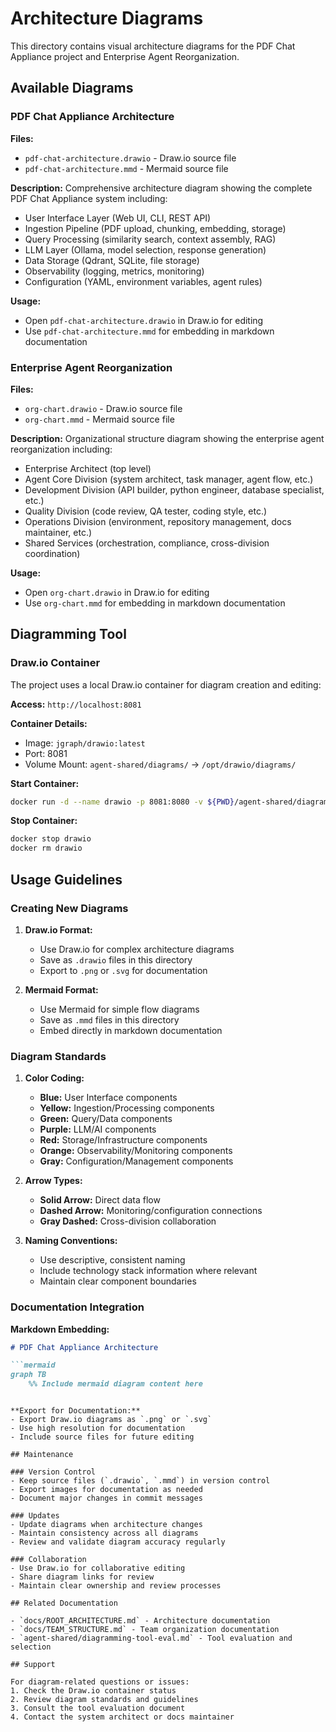 # Architecture Diagrams

This directory contains visual architecture diagrams for the PDF Chat Appliance project and Enterprise Agent Reorganization.

## Available Diagrams

### PDF Chat Appliance Architecture

**Files:**
- `pdf-chat-architecture.drawio` - Draw.io source file
- `pdf-chat-architecture.mmd` - Mermaid source file

**Description:** Comprehensive architecture diagram showing the complete PDF Chat Appliance system including:
- User Interface Layer (Web UI, CLI, REST API)
- Ingestion Pipeline (PDF upload, chunking, embedding, storage)
- Query Processing (similarity search, context assembly, RAG)
- LLM Layer (Ollama, model selection, response generation)
- Data Storage (Qdrant, SQLite, file storage)
- Observability (logging, metrics, monitoring)
- Configuration (YAML, environment variables, agent rules)

**Usage:**
- Open `pdf-chat-architecture.drawio` in Draw.io for editing
- Use `pdf-chat-architecture.mmd` for embedding in markdown documentation

### Enterprise Agent Reorganization

**Files:**
- `org-chart.drawio` - Draw.io source file
- `org-chart.mmd` - Mermaid source file

**Description:** Organizational structure diagram showing the enterprise agent reorganization including:
- Enterprise Architect (top level)
- Agent Core Division (system architect, task manager, agent flow, etc.)
- Development Division (API builder, python engineer, database specialist, etc.)
- Quality Division (code review, QA tester, coding style, etc.)
- Operations Division (environment, repository management, docs maintainer, etc.)
- Shared Services (orchestration, compliance, cross-division coordination)

**Usage:**
- Open `org-chart.drawio` in Draw.io for editing
- Use `org-chart.mmd` for embedding in markdown documentation

## Diagramming Tool

### Draw.io Container

The project uses a local Draw.io container for diagram creation and editing:

**Access:** `http://localhost:8081`

**Container Details:**
- Image: `jgraph/drawio:latest`
- Port: 8081
- Volume Mount: `agent-shared/diagrams/` → `/opt/drawio/diagrams/`

**Start Container:**
```bash
docker run -d --name drawio -p 8081:8080 -v ${PWD}/agent-shared/diagrams:/opt/drawio/diagrams jgraph/drawio:latest
```

**Stop Container:**
```bash
docker stop drawio
docker rm drawio
```

## Usage Guidelines

### Creating New Diagrams

1. **Draw.io Format:**
   - Use Draw.io for complex architecture diagrams
   - Save as `.drawio` files in this directory
   - Export to `.png` or `.svg` for documentation

2. **Mermaid Format:**
   - Use Mermaid for simple flow diagrams
   - Save as `.mmd` files in this directory
   - Embed directly in markdown documentation

### Diagram Standards

1. **Color Coding:**
   - **Blue:** User Interface components
   - **Yellow:** Ingestion/Processing components
   - **Green:** Query/Data components
   - **Purple:** LLM/AI components
   - **Red:** Storage/Infrastructure components
   - **Orange:** Observability/Monitoring components
   - **Gray:** Configuration/Management components

2. **Arrow Types:**
   - **Solid Arrow:** Direct data flow
   - **Dashed Arrow:** Monitoring/configuration connections
   - **Gray Dashed:** Cross-division collaboration

3. **Naming Conventions:**
   - Use descriptive, consistent naming
   - Include technology stack information where relevant
   - Maintain clear component boundaries

### Documentation Integration

**Markdown Embedding:**
```markdown
# PDF Chat Appliance Architecture

```mermaid
graph TB
    %% Include mermaid diagram content here
```
```

**Export for Documentation:**
- Export Draw.io diagrams as `.png` or `.svg`
- Use high resolution for documentation
- Include source files for future editing

## Maintenance

### Version Control
- Keep source files (`.drawio`, `.mmd`) in version control
- Export images for documentation as needed
- Document major changes in commit messages

### Updates
- Update diagrams when architecture changes
- Maintain consistency across all diagrams
- Review and validate diagram accuracy regularly

### Collaboration
- Use Draw.io for collaborative editing
- Share diagram links for review
- Maintain clear ownership and review processes

## Related Documentation

- `docs/ROOT_ARCHITECTURE.md` - Architecture documentation
- `docs/TEAM_STRUCTURE.md` - Team organization documentation
- `agent-shared/diagramming-tool-eval.md` - Tool evaluation and selection

## Support

For diagram-related questions or issues:
1. Check the Draw.io container status
2. Review diagram standards and guidelines
3. Consult the tool evaluation document
4. Contact the system architect or docs maintainer 
